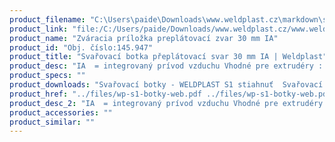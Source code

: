 ```yaml
---
product_filename: "C:\Users\paide\Downloads\www.weldplast.cz\markdown\svarovaci-botka-preplatovaci-svar-30-mm-ia.md"
product_link: "file:/C:/Users/paide/Downloads/www.weldplast.cz/www.weldplast.cz/sk/svarovaci-botka-preplatovaci-svar-30-mm-ia"
product_name: "Zváracia príložka preplátovací zvar 30 mm IA"
product_id: "Obj. číslo:145.947"
product_title: "Svařovací botka přeplátovací svar 30 mm IA | Weldplast"
product_desc: "IA  = integrovaný prívod vzduchu Vhodné pre extrudéry : WELDPLAST S2FUSION 2FUSION 3FUSION 3C"
product_specs: ""
product_downloads: "Svařovací botky - WELDPLAST S1 stiahnuť  Svařovací botky - FUSION 2/3/3C WELDPLAST S2 stiahnuť  Svařovací botky - WELDPLAST S2 PVC S4 S6 stiahnuť"
product_href: "../files/wp-s1-botky-web.pdf ../files/wp-s1-botky-web.pdf ../files/prehled-botek-fusion-2-3-3c-weldplast-s21.pdf ../files/prehled-botek-fusion-2-3-3c-weldplast-s21.pdf ../files/prehled-botek-weldplast-s2pvc-s4-s62.pdf ../files/prehled-botek-weldplast-s2pvc-s4-s62.pdf"
product_desc_2: "IA  = integrovaný prívod vzduchu Vhodné pre extrudéry : WELDPLAST S2FUSION 2FUSION 3FUSION 3C"
product_accessories: ""
product_similar: ""
---
```

